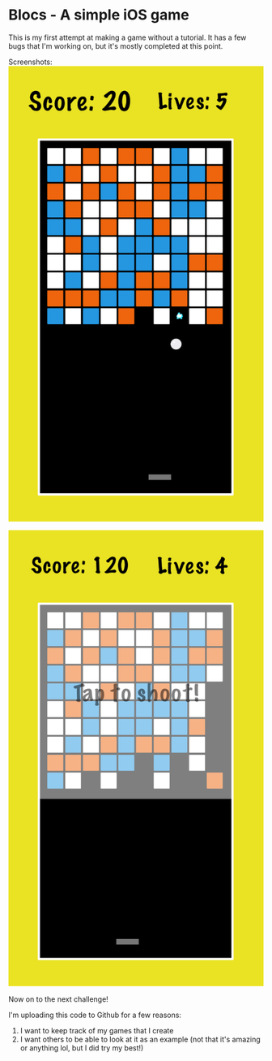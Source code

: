 # Blocs - A simple iOS game

This is my first attempt at making a game without a tutorial. 
It has a few bugs that I'm working on, but it's mostly completed at this point.

Screenshots:
![Screen1](./Screenshots/IMG_0407.PNG "Hit Block")

![Screen2](./Screenshots/IMG_0408.PNG "Lost Life")


Now on to the next challenge!


I'm uploading this code to Github for a few reasons:
    
1. I want to keep track of my games that I create
2. I want others to be able to look at it as an example (not that it's amazing or anything lol, but I did try my best!)